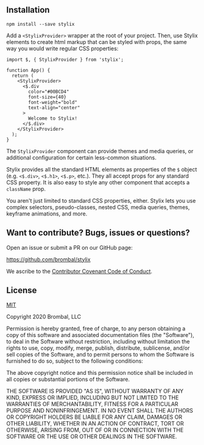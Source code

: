 ## Installation

```
npm install --save stylix
```

Add a `<StylixProvider>` wrapper at the root of your project. Then, use Stylix elements to create html markup that can be styled with props, the same way you would write regular CSS properties:

```tsx-app
import $, { StylixProvider } from 'stylix';

function App() {
  return (
    <StylixProvider>
      <$.div
        color="#00BCD4"
        font-size={40}
        font-weight="bold"
        text-align="center"
      >
        Welcome to Stylix!
      </$.div>
    </StylixProvider>
  );
}
```

The `StylixProvider` component can provide themes and media queries, or additional configuration for certain less-common situations.

Stylix provides all the standard HTML elements as properties of the `$` object (e.g. `<$.div>`, `<$.h1>`, `<$.p>`, etc.). They all accept props for any standard CSS property. It is also easy to style any other component that accepts a `className` prop.

You aren't just limited to standard CSS properties, either. Stylix lets you use complex selectors, pseudo-classes, nested CSS, media queries, themes, keyframe animations, and more.

## Want to contribute? Bugs, issues or questions?

Open an issue or submit a PR on our GitHub page:

https://github.com/brombal/stylix

We ascribe to the [Contributor Covenant Code of Conduct](https://www.contributor-covenant.org/version/2/0/code_of_conduct).

## License

[MIT](https://opensource.org/licenses/MIT)

Copyright 2020 Brombal, LLC

Permission is hereby granted, free of charge, to any person obtaining a copy of this software and associated documentation files (the "Software"), to deal in the Software without restriction, including without limitation the rights to use, copy, modify, merge, publish, distribute, sublicense, and/or sell copies of the Software, and to permit persons to whom the Software is furnished to do so, subject to the following conditions:

The above copyright notice and this permission notice shall be included in all copies or substantial portions of the Software.

THE SOFTWARE IS PROVIDED "AS IS", WITHOUT WARRANTY OF ANY KIND, EXPRESS OR IMPLIED, INCLUDING BUT NOT LIMITED TO THE WARRANTIES OF MERCHANTABILITY, FITNESS FOR A PARTICULAR PURPOSE AND NONINFRINGEMENT. IN NO EVENT SHALL THE AUTHORS OR COPYRIGHT HOLDERS BE LIABLE FOR ANY CLAIM, DAMAGES OR OTHER LIABILITY, WHETHER IN AN ACTION OF CONTRACT, TORT OR OTHERWISE, ARISING FROM, OUT OF OR IN CONNECTION WITH THE SOFTWARE OR THE USE OR OTHER DEALINGS IN THE SOFTWARE.

